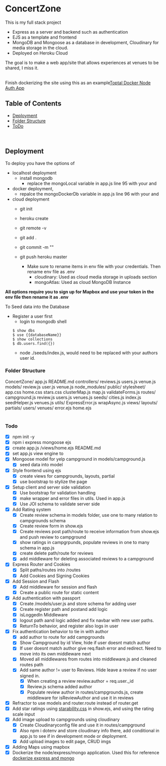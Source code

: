 # ConcertZone
This is my full stack project
* Express as a server and backend such as authentication
* EJS as a template and frontend
* MongoDB and Mongoose as a database in development, Cloudinary for media storage in the cloud.
* Deployed on Heroku Cloud


The goal is to make a web app/site that allows experiences at venues to be shared, I miss it. <br><br>

Finish dockerizing the site using this as an example[Toptal Docker Node Auth App](https://www.toptal.com/express-js/nodejs-typescript-rest-api-pt-3)

## Table of Contents
* [Deployment](#deployment)
* [Folder Structure](#folder-structure)
* [ToDo](#todo)
<br>

## Deployment
To deploy you have the options of
* localhost deployment 
    * install mongodb
        * replace the mongoLocal variable in app.js line 95 with your <dbuser> and <password>
* docker deployment,
    * repalce the mongoDockerDb variable in app.js line 96 with your <dbuser> and <password>
* cloud deployment
    * git init
    * heroku create 
    * git remote -v
    * git add .
    * git commit -m ""
    * git push heroku master

        * Make sure to rename items in env file with your credentials. Then rename env file as .env
            * cloudinary: Used as cloud media storage in uploads section
            * mongoAtlas: Used as cloud MongoDB Instance

<b>All options require you to sign up for Mapbox and use your token in the env file then rename it as .env</b>


To Seed data into the Database
* Register a user first
    * login to mongodb shell
    ```
    $ show dbs
    $ use {{databaseName}}
    $ show collections
    $ db.users.find({})
    ```
    * node ./seeds/index.js, would need to be replaced with your authors user id. <br>

### Folder Structure
ConcertZone/
    app.js
    README.md
    controllers/
        reviews.js
        users.js
        venue.js
    models/
        review.js
        user.js
        venue.js
    node_modules/
    public/
        stylesheet/
            app.css
            home.css
            stars.css
        clusterMap.js
        map.js
        validateForms.js
    routes/
        campground.js
        review.js
        users.js
        venues.js
    seeds/
        cities.js
        index.js
        seedHelper.js
        venues.js
    utils/
        ExpressError.js
        wrapAsync.js
    views/
        layouts/
        partials/
        users/
        venues/
        error.ejs
        home.ejs
<br><br>

### Todo
* [x] npm init -y
* [x] npm i express mongoose ejs
* [x] create app.js /views/home.ejs README.md
* [x] set app.js view engine to 
* [x] Mongoose model for yelp campground in models/campground.js
    * [x] seed data into model
* [x] Style frontend using ejs
    * [x] create views for campgrounds, layouts, partial
    * [x] use bootstrap to stylize the page
* [x] Setup client and server side validation
    * [x] Use bootstrap for validation handling
    * [x] make wrapper and error files in utils. Used in app.js
    * [x] Use JOI schema to validate server side
* [x] Add Rating system 
    * [x] Create review schema in models folder, use one to many relation to campgrounds schema
    * [x] Create review form in show.ejs 
    * [x] Create reviews post path/route to receive information from show.ejs and push review to campground 
    * [x] show ratings in campgrpunds, populate reviews in one to many schema in app.js
    * [x] create delete path/route for reviews
    * [x] add middleware for deleting associated reviews to a campground
* [x] Express Router and Cookies
    * [x] Split paths/routes into /routes
    * [x] Add Cookies and Signing Cookies
* [x] Add Session and Flash
    * [x] Add middleware for session and flash 
    * [x] Create a public route for static content
* [x] Add authentication with passport
    - [x] Create /models/user.js and store schema for adding user
    - [x] Create register path and postand add logic
    - [x] isLoggedIn Middleware 
    - [x] logout path aand logic added and fix navbar with new user paths.
    - [x] ReturnTo behavior, and register also logs in user
* [x] Fix authentication behavior to tie in with author
    * [x] add author to route for add campgrounds
    * [x] Show Campground by id View, hide if user doesnt match author 
    * [x] If user doesnt match author give req.flash error and redirect. Need to move into its own middleware next
    * [x] Moved all middlewares from routes into middleware.js and cleaned routes path
    * [x] Add same author != user to Reviews. Hide leave a review if no user signed in. 
        * [x] When creating a review review.author = req.user._id
        * [x] Review.js schema added author
        * [x] Populate review author in routes/campgrounds.js, create middleware for isReviewAuthor and use it in reviews 
* [x] Refractor to use models and router.route instead of router.get
* [x] Add star ratings using [starability.css](https://github.com/LunarLogic/starability) in show.ejs, and using the rating scale input
* [x] Add image upload to campgrounds using cloudinary
    * [x] Create Cloudinaryconfig file and use it in routes/campground
    * [x] Also npm i dotenv and store cloudinary info there, add conditional in app.js to see if in development mode or deployment.
    * [x] Add upload images to edit page, CRUD imgs
* [x] Adding Maps using mapbox
* [x] Dockerize the node/express/mongo application. Used this for reference [dockerize express and mongo](https://dev.to/jay97/docker-compose-an-express-and-mongo-app-aai)
